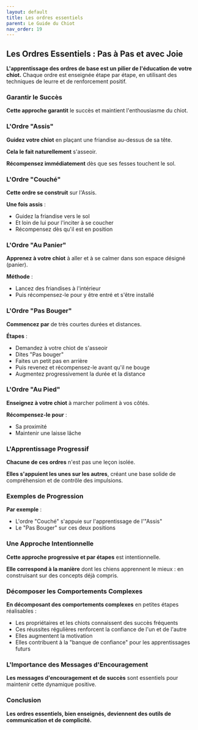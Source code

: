 ```yaml
---
layout: default
title: Les ordres essentiels
parent: Le Guide du Chiot
nav_order: 19
---
```


## **Les Ordres Essentiels : Pas à Pas et avec Joie**

**L'apprentissage des ordres de base est un pilier de l'éducation de votre chiot.** Chaque ordre est enseignée étape par étape, en utilisant des techniques de leurre et de renforcement positif.

### **Garantir le Succès**

**Cette approche garantit** le succès et maintient l'enthousiasme du chiot.

### **L'Ordre "Assis"**

**Guidez votre chiot** en plaçant une friandise au-dessus de sa tête.

**Cela le fait naturellement** s'asseoir.

**Récompensez immédiatement** dès que ses fesses touchent le sol.

### **L'Ordre "Couché"**

**Cette ordre se construit** sur l'Assis.

**Une fois assis** :
- Guidez la friandise vers le sol
- Et loin de lui pour l'inciter à se coucher
- Récompensez dès qu'il est en position

### **L'Ordre "Au Panier"**

**Apprenez à votre chiot** à aller et à se calmer dans son espace désigné (panier).

**Méthode** :
- Lancez des friandises à l'intérieur
- Puis récompensez-le pour y être entré et s'être installé

### **L'Ordre "Pas Bouger"**

**Commencez par** de très courtes durées et distances.

**Étapes** :
- Demandez à votre chiot de s'asseoir
- Dites "Pas bouger"
- Faites un petit pas en arrière
- Puis revenez et récompensez-le avant qu'il ne bouge
- Augmentez progressivement la durée et la distance

### **L'Ordre "Au Pied"**

**Enseignez à votre chiot** à marcher poliment à vos côtés.

**Récompensez-le pour** :
- Sa proximité
- Maintenir une laisse lâche

### **L'Apprentissage Progressif**

**Chacune de ces ordres** n'est pas une leçon isolée.

**Elles s'appuient les unes sur les autres**, créant une base solide de compréhension et de contrôle des impulsions.

### **Exemples de Progression**

**Par exemple** :
- L'ordre "Couché" s'appuie sur l'apprentissage de l'"Assis"
- Le "Pas Bouger" sur ces deux positions

### **Une Approche Intentionnelle**

**Cette approche progressive et par étapes** est intentionnelle.

**Elle correspond à la manière** dont les chiens apprennent le mieux : en construisant sur des concepts déjà compris.

### **Décomposer les Comportements Complexes**

**En décomposant des comportements complexes** en petites étapes réalisables :
- Les propriétaires et les chiots connaissent des succès fréquents
- Ces réussites régulières renforcent la confiance de l'un et de l'autre
- Elles augmentent la motivation
- Elles contribuent à la "banque de confiance" pour les apprentissages futurs

### **L'Importance des Messages d'Encouragement**

**Les messages d'encouragement et de succès** sont essentiels pour maintenir cette dynamique positive.

### **Conclusion**

**Les ordres essentiels, bien enseignés, deviennent des outils de communication et de complicité.** 